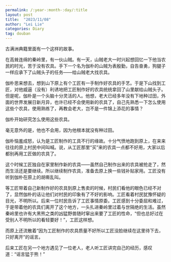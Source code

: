 ```yaml
---
permalink: /:year-:month-:day/:title
layout: post
title:  "2023/11/08"
author: "Lei Lie"
categories: Diary
tag: douban
---
```


古满洲典籍里面有一个这样的故事。

在高耸连绵的秦岭里，有一伙山贼。有一天，山贼老大一时兴起想回忆一下他当农民的时光，苦于没有农具。手下一个名为伽朴的山贼为表殷勤，自告奋勇，狗腿子一样应承下了山贼头子的任务——给山贼老大找农具。

伽朴思来想去，想到山下原上有个工匠有一手制作好农具的手艺。于是下山找到工匠，对他威逼（没有）利诱地把工匠制作好的农具统统拿回了山里献给山贼头子。但是呢，伽朴是一个头脑十分灵活的人。他想，老大已经多年没有下地种过田，外面的世界发展日新月异，也许已经不会使用新的农具了，自己先熟悉一下怎么使用这些个农具，使用熟练了，再教会老大，岂不是一件锦上添花的事情？

伽朴开始研究怎么使用这些农具。

毫无意外的是，他也不会用，因为他根本就没有种过田。

伽朴恼羞成怒，认为是工匠制作的工具不行的缘故。十分气愤地跑到原上，在来来往往的原上村民中间叫喊。说，从工匠那里“买”来的农具一点都不好用，大家以后都别再用工匠做的农具了。

这个时候工匠独自在家里制作新的农具——虽然自己制作出来的农具被抢走了，然而生活还是要继续。所以继续制作农具，准备去原上换一些钱补贴家用。工匠没有听到伽朴在原上的胡嘶乱叫。

等工匠带着自己新制作好的农具到原上售卖的时候，村民们看他的眼色已经不对了，显然伽朴的话让他们对村民的印象有了不好的影响。工匠看着村民犹豫怀疑的目光，不明所以。后来一位村民告诉了工匠事情原委。工匠感到十分委屈和难过，于是带着他的农具们离开了这个地方，一头扎进秦岭里过着与世隔绝的生活。虽然秦岭里也许有大黑熊之类的凶猛野兽随时窜出来要了工匠的性命，“但也总好过在受别人不明所以的看轻要好！”，工匠这样想。

而原上还流散着“因为工匠制作的农具质量不好所以工匠没脸继续在这里待下去，只好离开”的谣言。

后来工匠在另一个地方遇见了一位老人，老人听工匠讲完自己的经历，感叹道：“谣言猛于熊！”